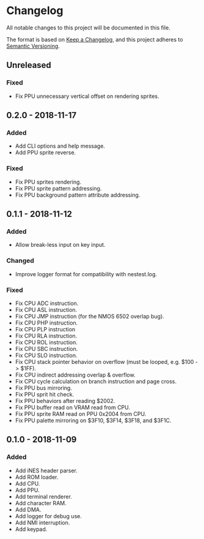 # Changelog

All notable changes to this project will be documented in this file.

The format is based on [Keep a Changelog](https://keepachangelog.com/en/1.0.0/),
and this project adheres to [Semantic Versioning](https://semver.org/spec/v2.0.0.html).

## Unreleased

### Fixed

- Fix PPU unnecessary vertical offset on rendering sprites.

## 0.2.0 - 2018-11-17

### Added

- Add CLI options and help message.
- Add PPU sprite reverse.

### Fixed

- Fix PPU sprites rendering.
- Fix PPU sprite pattern addressing.
- Fix PPU background pattern attribute addressing.

## 0.1.1 - 2018-11-12

### Added

- Allow break-less input on key input.

### Changed

- Improve logger format for compatibility with nestest.log.

### Fixed

- Fix CPU ADC instruction.
- Fix CPU ASL instruction.
- Fix CPU JMP instruction (for the NMOS 6502 overlap bug).
- Fix CPU PHP instruction.
- Fix CPU PLP instruction
- Fix CPU RLA instruction.
- Fix CPU ROL instruction.
- Fix CPU SBC instruction.
- Fix CPU SLO instruction.
- Fix CPU stack pointer behavior on overflow (must be looped, e.g. $100 -> $1FF).
- Fix CPU indirect addressing overlap & overflow.
- Fix CPU cycle calculation on branch instruction and page cross.
- Fix PPU bus mirroring.
- Fix PPU sprit hit check.
- Fix PPU behaviors after reading $2002.
- Fix PPU buffer read on VRAM read from CPU.
- Fix PPU sprite RAM read on PPU 0x2004 from CPU.
- Fix PPU palette mirroring on $3F10, $3F14, $3F18, and $3F1C.

## 0.1.0 - 2018-11-09

### Added

- Add iNES header parser.
- Add ROM loader.
- Add CPU.
- Add PPU.
- Add terminal renderer.
- Add character RAM.
- Add DMA.
- Add logger for debug use.
- Add NMI interruption.
- Add keypad.
